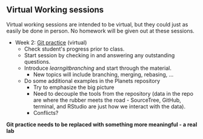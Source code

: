 ## Virtual Working sessions

Virtual working sessions are intended to be virtual, but they could just as easily be done in person. No homework will be given out at these sessions.

* Week 2: [Git practice](https://learngitbranching.js.org) (virtual)
  * Check student's progress prior to class.
  * Start session by checking in and answering any outstanding questions.
  * Introduce *learngitbranching* and start through the material.
    * New topics will include branching, merging, rebasing, ...
  * Do some additional examples in the Planets repository
    * Try to emphasize the big picture
    * Need to decouple the tools from the repository (data in the repo are where the rubber meets the road - SourceTree, GitHub, terminal, and RStudio are just how we interact with the data).
    * Conflicts?

**Git practice needs to be replaced with something more meaningful - a real lab**    